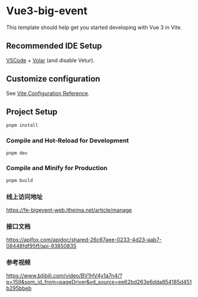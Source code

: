 # Vue3-big-event

This template should help get you started developing with Vue 3 in Vite.

## Recommended IDE Setup

[VSCode](https://code.visualstudio.com/) + [Volar](https://marketplace.visualstudio.com/items?itemName=Vue.volar) (and disable Vetur).

## Customize configuration

See [Vite Configuration Reference](https://vitejs.dev/config/).

## Project Setup

```sh
pnpm install
```

### Compile and Hot-Reload for Development

```sh
pnpm dev
```

### Compile and Minify for Production

```sh
pnpm build
```
### 线上访问地址
https://fe-bigevent-web.itheima.net/article/manage

### 接口文档
https://apifox.com/apidoc/shared-26c67aee-0233-4d23-aab7-08448fdf95ff/api-93850835

### 参考视频
https://www.bilibili.com/video/BV1HV4y1a7n4/?p=159&spm_id_from=pageDriver&vd_source=ee62bd263e6dda854185d451b295bbeb
